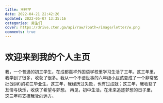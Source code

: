 ```yaml
---
title: 王柯宇
date: 2022-04-21 22:42:26
updated: 2022-05-07 13:35:16
categories: 男生们
cover: https://drive.cten.ga/api/raw/?path=/image/letter/w.png
comments: true
---
```

# 欢迎来到我的个人主页
我，一个普通的初三学生，在成都嘉祥外国语学校里学习生活了三年。这三年里，我学到了很多，收获了很多。我从一个不谙世事的六年级小屁孩变成了一个非常憨批(划掉)的初三毕业生。这三年，我经历过失败，也有过成就；这三年，我收获了友情与快乐，收获了希望与梦想。
再见，初中生活，在未来追逐梦想的日子里，这三年将支撑我驶向远方。